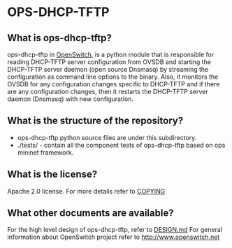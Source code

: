 OPS-DHCP-TFTP
=============

What is ops-dhcp-tftp?
----------------------
ops-dhcp-tftp in [OpenSwitch](http://www.openswitch.net), is a python module that is responsible for reading DHCP-TFTP server configuration from OVSDB and starting the DHCP-TFTP server daemon (open source Dnsmasq) by streaming the configuration as command line options to the binary. Also, it monitors the OVSDB for any configuration changes specific to DHCP-TFTP and if there are any configuration changes, then it restarts the DHCP-TFTP server daemon (Dnsmasq) with new configuration.

What is the structure of the repository?
----------------------------------------
* ops-dhcp-tftp python source files are under this subdirectory.
* ./tests/ - contain all the component tests of ops-dhcp-tftp based on ops mininet framework.

What is the license?
--------------------
Apache 2.0 license. For more details refer to [COPYING](https://git.openswitch.net/cgit/openswitch/ops-openvswitch/tree/COPYING)

What other documents are available?
----------------------------------
For the high level design of ops-dhcp-tftp, refer to [DESIGN.md](DESIGN.md)
For general information about OpenSwitch project refer to http://www.openswitch.net
